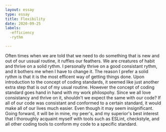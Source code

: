 ```yaml
---
layout: essay
type: essay
title: Flexibility
date: 2020-09-25
labels:
  -efficiency
  -rythm

---
```


Often times when we are told that we need to do something that is new and out of our ussual routine, it ruffles our feathers. We are creatures of habit and thrive on a solid rythm. I personally thrive on a good consistant rythm, and it bothers me when I have to change it. The reason I prefer a solid rythm is that it is the most efficent way of getting things done. Upon introduction to the concept of coding standards, it seemed like just another extra step that is out of my usual routine. However the concept of coding standard goes hand in hand with my work philospohy. Since we all love consistancy and thrive on it, shouldn't we expect the same with our code? If all of our code was consistant and conformed to a certain standard, it would make all of our lives much easier. Even though it may seem insignificant. Going forward, it will be in mine, my peer's, and my superior's best interest that I thoroughly acquaint myself with tools such as ESLint, checkstyle, and all other coding tools to conform my code to a specific standard.
